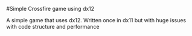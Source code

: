 #Simple Crossfire game using dx12

A simple game that uses dx12. Written once in dx11 but with huge issues with code structure and performance 